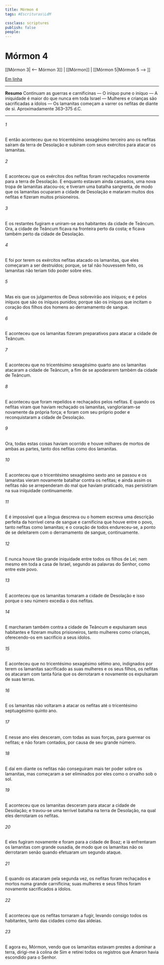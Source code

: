 ```yaml
---
title: Mórmon 4
tags: #Escrituras\LdM

cssclass: scriptures
publish: false
people:
---
```


# Mórmon 4
[[Mórmon 3| <-- Mórmon 3]] | [[Mórmon]] | [[Mórmon 5|Mórmon 5 --> ]]

[Em linha](https://churchofjesuschrist.org/study/scriptures/bofm/morm/4?lang=por)

---
__Resumo__
Continuam as guerras e carnificinas — O iníquo pune o iníquo — A iniquidade é maior do que nunca em toda Israel — Mulheres e crianças são sacrificadas a ídolos — Os lamanitas começam a varrer os nefitas de diante de si. Aproximadamente 363–375 d.C.

---
###### 1 
E então aconteceu que no tricentésimo sexagésimo terceiro ano os nefitas saíram da terra de Desolação e subiram com seus exércitos para atacar os lamanitas.

###### 2 
E aconteceu que os exércitos dos nefitas foram rechaçados novamente para a terra de Desolação. E enquanto estavam ainda cansados, uma nova tropa de lamanitas atacou-os; e tiveram uma batalha sangrenta, de modo que os lamanitas ocuparam a cidade de Desolação e mataram muitos dos nefitas e fizeram muitos prisioneiros.

###### 3 
E os restantes fugiram e uniram-se aos habitantes da cidade de Teâncum. Ora, a cidade de Teâncum ficava na fronteira perto da costa; e ficava também perto da cidade de Desolação.

###### 4 
E foi por terem os exércitos nefitas atacado os lamanitas, que eles começaram a ser destruídos; porque, se tal não houvessem feito, os lamanitas não teriam tido poder sobre eles.

###### 5 
Mas eis que os julgamentos de Deus sobrevirão aos iníquos; e é pelos iníquos que são os iníquos punidos; porque são os iníquos que incitam o coração dos filhos dos homens ao derramamento de sangue.

###### 6 
E aconteceu que os lamanitas fizeram preparativos para atacar a cidade de Teâncum.

###### 7 
E aconteceu que no tricentésimo sexagésimo quarto ano os lamanitas atacaram a cidade de Teâncum, a fim de se apoderarem também da cidade de Teâncum.

###### 8 
E aconteceu que foram repelidos e rechaçados pelos nefitas. E quando os nefitas viram que haviam rechaçado os lamanitas, vangloriaram-se novamente da própria força; e foram com seu próprio poder e reconquistaram a cidade de Desolação.

###### 9 
Ora, todas estas coisas haviam ocorrido e houve milhares de mortos de ambas as partes, tanto dos nefitas como dos lamanitas.

###### 10 
E aconteceu que o tricentésimo sexagésimo sexto ano se passou e os lamanitas vieram novamente batalhar contra os nefitas; e ainda assim os nefitas não se arrependeram do mal que haviam praticado, mas persistiram na sua iniquidade continuamente.

###### 11 
E é impossível que a língua descreva ou o homem escreva uma descrição perfeita da horrível cena de sangue e carnificina que houve entre o povo, tanto nefitas como lamanitas; e o coração de todos endureceu-se, a ponto de se deleitarem com o derramamento de sangue, continuamente.

###### 12 
E nunca houve tão grande iniquidade entre todos os filhos de Leí; nem mesmo em toda a casa de Israel, segundo as palavras do Senhor, como entre este povo.

###### 13 
E aconteceu que os lamanitas tomaram a cidade de Desolação e isso porque o seu número excedia o dos nefitas.

###### 14 
E marcharam também contra a cidade de Teâncum e expulsaram seus habitantes e fizeram muitos prisioneiros, tanto mulheres como crianças, oferecendo-os em sacrifício a seus ídolos.

###### 15 
E aconteceu que no tricentésimo sexagésimo sétimo ano, indignados por terem os lamanitas sacrificado as suas mulheres e os seus filhos, os nefitas os atacaram com tanta fúria que os derrotaram e novamente os expulsaram de suas terras.

###### 16 
E os lamanitas não voltaram a atacar os nefitas até o tricentésimo septuagésimo quinto ano.

###### 17 
E nesse ano eles desceram, com todas as suas forças, para guerrear os nefitas; e não foram contados, por causa de seu grande número.

###### 18 
E daí em diante os nefitas não conseguiram mais ter poder sobre os lamanitas, mas começaram a ser eliminados por eles como o orvalho sob o sol.

###### 19 
E aconteceu que os lamanitas desceram para atacar a cidade de Desolação; e travou-se uma terrível batalha na terra de Desolação, na qual eles derrotaram os nefitas.

###### 20 
E eles fugiram novamente e foram para a cidade de Boaz; e lá enfrentaram os lamanitas com grande ousadia, de modo que os lamanitas não os derrotaram senão quando efetuaram um segundo ataque.

###### 21 
E quando os atacaram pela segunda vez, os nefitas foram rechaçados e mortos numa grande carnificina; suas mulheres e seus filhos foram novamente sacrificados a ídolos.

###### 22 
E aconteceu que os nefitas tornaram a fugir, levando consigo todos os habitantes, tanto das cidades como das aldeias.

###### 23 
E agora eu, Mórmon, vendo que os lamanitas estavam prestes a dominar a terra, dirigi-me à colina de Sim e retirei todos os registros que Amaron havia escondido para o Senhor.

